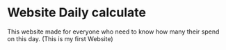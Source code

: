 # Website Daily calculate
This website made for everyone who need to know how many their spend on this day.
(This is my first Website)
